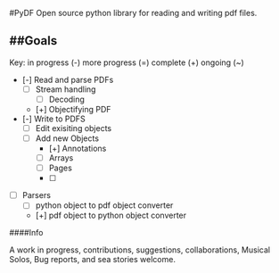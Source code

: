 #PyDF
Open source python library for reading and writing pdf files.


##Goals
-----------
Key: 
in progress (-)
more progress (=)
complete (+)
ongoing (~)

* [-] Read and parse PDFs
	* [ ] Stream handling
		* [ ] Decoding
	* [+] Objectifying PDF
* [-] Write to PDFS
	* [ ] Edit exisiting objects
	* [ ] Add new Objects
		* [+] Annotations
		* [ ] Arrays
		* [ ] Pages
		* [ ]
* [ ] Parsers
	* [ ] python object to pdf object converter
	* [+] pdf object to python object converter

####Info

A work in progress, contributions, suggestions, collaborations,
Musical Solos, Bug reports, and sea stories welcome.
